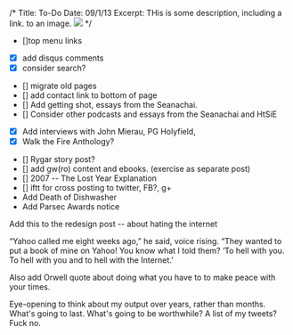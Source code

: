 /*
Title: To-Do
Date: 09/1/13
Excerpt: THis is some description, including a link. to an image. <img src="http://www.patrickemclean.com/wp-content/uploads/2012/05/HTSIEcoverimage.jpg">
*/


* []top menu links
* [x] add disqus comments 
* [x] consider search? 
* [] migrate old pages
* [] add contact link to bottom of page
* [] Add getting shot, essays from the Seanachai. 
* [] Consider other podcasts and essays from the Seanachai and HtSiE
* [x] Add interviews with John Mierau, PG Holyfield,
* [x] Walk the Fire Anthology?
* [] Rygar story post?
* [] add gw(ro) content and ebooks. (exercise as separate post)
* [] 2007 -- The Lost Year Explanation
* [] iftt for cross posting to twitter, FB?, g+
* Add Death of Dishwasher
* Add Parsec Awards notice 


Add this to the redesign post -- about hating the internet

“Yahoo called me eight weeks ago,” he said, voice rising. “They wanted to put a book of mine on Yahoo! You know what I told them? ‘To hell with you. To hell with you and to hell with the Internet.’

Also add Orwell quote about doing what you have to to make peace with your times. 

Eye-opening to think about my output over years, rather than months. What's going to last. What's going to be worthwhile? A list of my tweets? Fuck no. 